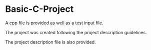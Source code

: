 # Basic-C-Project

A cpp file is provided as well as a test input file.

The project was created following the project description guidelines.

The project description file is also provided.
